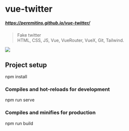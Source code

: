 # vue-twitter
##### https://peremitins.github.io/vue-twitter/

> Fake twitter<br>
> HTML, CSS, JS, Vue, VueRouter, VueX, Git, Tailwind.

[![](https://github.com/peremitins/vue-twitter/blob/main/screen.jpg)](https://peremitins.github.io/vue-twitter/)

## Project setup
npm install

### Compiles and hot-reloads for development
npm run serve

### Compiles and minifies for production
npm run build

